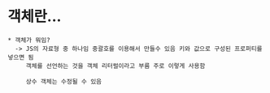 객체란...
===

    * 객체가 뭐임?
      -> JS의 자료형 중 하나임 중괄호를 이용해서 만들수 있음 키와 값으로 구성된 프로퍼티를 넣으면 됨
         객체를 선언하는 것을 객체 리터럴이라고 부름 주로 이렇게 사용함

         상수 객체는 수정될 수 있음